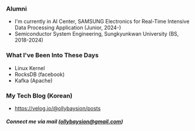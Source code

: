 ### Alumni
- I'm currently in AI Center, SAMSUNG Electronics for Real-Time Intensive Data Processing Application (Junior, 2024-)
- Semiconductor System Engineering, Sungkyunkwan University (BS, 2018-2024)

### What I've Been Into These Days
- Linux Kernel
- RocksDB (facebook)
- Kafka (Apache)

### My Tech Blog (Korean)
- https://velog.io/@ollybaysion/posts

##### Connect me via mail (ollybaysion@gmail.com)
